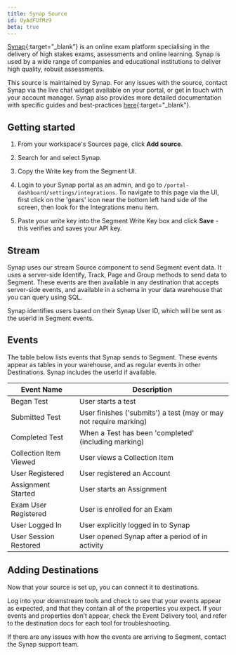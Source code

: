 ```yaml
---
title: Synap Source
id: OyAdFUfMz9
beta: true
---
```


[Synap](https://synap.ac){:target="_blank”} is an online exam platform specialising in the delivery of high stakes exams, assessments and online learning. Synap is used by a wide range of companies and educational institutions to deliver high quality, robust assessments.

This source is maintained by Synap. For any issues with the source, contact Synap via the live chat widget available on your portal, or get in touch with your account manager. Synap also provides more detailed documentation with specific guides and best-practices [here](https://academy.synap.ac/doc/integrations/segment){:target="_blank”}.

## Getting started

1. From your workspace's Sources page, click **Add source**.

2. Search for and select Synap.

3. Copy the Write key from the Segment UI.

4. Login to your Synap portal as an admin, and go to `/portal-dashboard/settings/integrations`. To navigate to this page via the UI, first click on the 'gears' icon near the bottom left hand side of the screen, then look for the Integrations menu item.

5. Paste your write key into the Segment Write Key box and click **Save** - this verifies and saves your API key.

## Stream

Synap uses our stream Source component to send Segment event data. It uses a server-side Identify, Track, Page and Group methods to send data to Segment. These events are then available in any destination that accepts server-side events, and available in a schema in your data warehouse that you can query using SQL.

Synap identifies users based on their Synap User ID, which will be sent as the userId in Segment events.

## Events
The table below lists events that Synap sends to Segment. These events appear as tables in your warehouse, and as regular events in other Destinations. Synap includes the userId if available.

| Event Name             | Description                                                       |
| ---------------------- | ----------------------------------------------------------------- |
| Began Test             | User starts a test                                                |
| Submitted Test         | User finishes ('submits') a test (may or may not require marking) |
| Completed Test         | When a Test has been 'completed' (including marking)              |
| Collection Item Viewed | User views a Collection Item                                      |
| User Registered        | User registered an Account                                        |
| Assignment Started     | User starts an Assignment                                         |
| Exam User Registered   | User is enrolled for an Exam                                      |
| User Logged In         | User explicitly logged in to Synap                                |
| User Session Restored  | User opened Synap after a period of in activity                   |

## Adding Destinations

Now that your source is set up, you can connect it to destinations.

Log into your downstream tools and check to see that your events appear as expected, and that they contain all of the properties you expect. If your events and properties don’t appear, check the Event Delivery tool, and refer to the destination docs for each tool for troubleshooting.

If there are any issues with how the events are arriving to Segment, contact the Synap support team.
